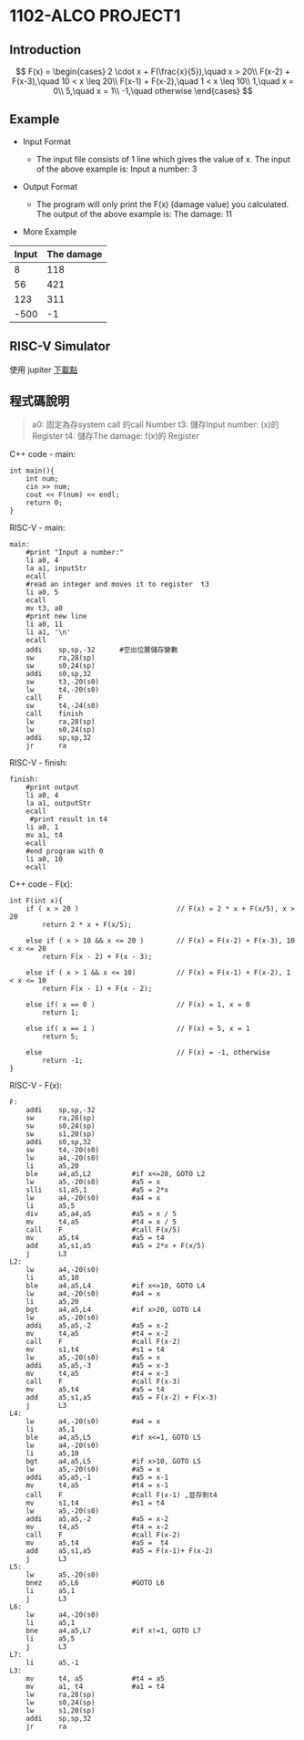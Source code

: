 # 1102-ALCO PROJECT1

## Introduction

$$
F(x) =
\begin{cases} 
2 \cdot x + F(\frac{x}{5}),\quad x > 20\\
F(x-2) + F(x-3),\quad  10 < x \leq 20\\
F(x-1) + F(x-2),\quad  1 < x \leq 10\\
1,\quad  x = 0\\
5,\quad  x = 1\\
-1,\quad otherwise
\end{cases}
$$

## Example

+ Input Format
    + The input file consists of 1 line which gives the value of x. The input of the above example is:
			Input a number:
			3

+ Output Format
    + The program will only print the F(x) (damage value) you calculated. The output of the above example is:
			The damage:
			11

+ More Example

| Input  | The damage |
| ------------- | ------------- |
| 8  | 118  |
| 56 | 421  |
| 123 | 311  |
| -500  | -1  |

## RISC-V Simulator

使用 jupiter [下載點](https://github.com/andrescv/Jupiter "下載點")



## 程式碼說明
> a0: 固定為存system call 的call Number
> t3: 儲存Input number: (x)的 Register
> t4: 儲存The damage: f(x)的 Register

C++ code -  main:

	int main(){
		int num;
		cin >> num;
		cout << F(num) << endl;
		return 0;
	}
	

RISC-V - main:

	main:
    	#print "Input a number:"
    	li a0, 4
    	la a1, inputStr
    	ecall
    	#read an integer and moves it to register  t3
    	li a0, 5
    	ecall
    	mv t3, a0
    	#print new line
    	li a0, 11
    	li a1, '\n'
    	ecall
    	addi    sp,sp,-32      #空出位置儲存變數
    	sw      ra,28(sp)
    	sw      s0,24(sp)
    	addi    s0,sp,32
    	sw      t3,-20(s0)
    	lw      t4,-20(s0)
    	call    F
    	sw      t4,-24(s0)
    	call    finish
    	lw      ra,28(sp)
    	lw      s0,24(sp)
    	addi    sp,sp,32
    	jr      ra

RISC-V - finish:

	finish:
    	#print output
    	li a0, 4
    	la a1, outputStr
    	ecall
   		 #print result in t4
    	li a0, 1
    	mv a1, t4
    	ecall
    	#end program with 0
    	li a0, 10
    	ecall



C++ code -  F(x):
		
	int F(int x){
		if ( x > 20 )                        // F(x) = 2 * x + F(x/5), x > 20 
			return 2 * x + F(x/5);
	
		else if ( x > 10 && x <= 20 )        // F(x) = F(x-2) + F(x-3), 10 < x <= 20 
			return F(x - 2) + F(x - 3);
	
		else if ( x > 1 && x <= 10)          // F(x) = F(x-1) + F(x-2), 1 < x <= 10 
			return F(x - 1) + F(x - 2);
	
		else if( x == 0 )                    // F(x) = 1, x = 0 
			return 1;
	
		else if( x == 1 )                    // F(x) = 5, x = 1 
			return 5;
			
		else                                 // F(x) = -1, otherwise 
			return -1;
	}

RISC-V - F(x):

	F:      
    	addi    sp,sp,-32
    	sw      ra,28(sp)
  	  	sw      s0,24(sp)
   	 	sw      s1,20(sp)     
    	addi    s0,sp,32 
    	sw      t4,-20(s0)
    	lw      a4,-20(s0)
    	li      a5,20      
    	ble     a4,a5,L2          #if x<=20, GOTO L2
    	lw      a5,-20(s0)        #a5 = x 
    	slli    s1,a5,1           #a5 = 2*x
    	lw      a4,-20(s0)        #a4 = x
    	li      a5,5              
    	div     a5,a4,a5          #a5 = x / 5   
    	mv      t4,a5             #t4 = x / 5
    	call    F                 #call F(x/5)  
    	mv      a5,t4             #a5 = t4
    	add     a5,s1,a5          #a5 = 2*x + F(x/5)
    	j       L3
	L2:
    	lw      a4,-20(s0)
    	li      a5,10
    	ble     a4,a5,L4          #if x<=10, GOTO L4
    	lw      a4,-20(s0)        #a4 = x
    	li      a5,20             
    	bgt     a4,a5,L4          #if x>20, GOTO L4
    	lw      a5,-20(s0)        
    	addi    a5,a5,-2          #a5 = x-2
    	mv      t4,a5             #t4 = x-2
    	call    F                 #call F(x-2)
    	mv      s1,t4             #s1 = t4
    	lw      a5,-20(s0)        #a5 = x 
    	addi    a5,a5,-3          #a5 = x-3
    	mv      t4,a5             #t4 = x-3
   		call    F                 #call F(x-3)
    	mv      a5,t4             #a5 = t4
		add     a5,s1,a5          #a5 = F(x-2) + F(x-3)
    	j       L3
	L4:
    	lw      a4,-20(s0)        #a4 = x
    	li      a5,1                 
    	ble     a4,a5,L5          #if x<=1, GOTO L5
    	lw      a4,-20(s0)        
    	li      a5,10             
    	bgt     a4,a5,L5          #if x>10, GOTO L5
    	lw      a5,-20(s0)        #a5 = x
    	addi    a5,a5,-1          #a5 = x-1
    	mv      t4,a5             #t4 = x-1
    	call    F                 #call F(x-1) ,並存到t4
    	mv      s1,t4             #s1 = t4
    	lw      a5,-20(s0)        
    	addi    a5,a5,-2          #a5 = x-2
    	mv      t4,a5             #t4 = x-2
    	call    F                 #call F(x-2)
    	mv      a5,t4             #a5 =  t4    
    	add     a5,s1,a5          #a5 = F(x-1)+ F(x-2)                     
    	j       L3                
	L5:
    	lw      a5,-20(s0)          
    	bnez    a5,L6             #GOTO L6
    	li      a5,1              
    	j       L3
	L6:
    	lw      a4,-20(s0)
    	li      a5,1
    	bne     a4,a5,L7          #if x!=1, GOTO L7
    	li      a5,5
    	j       L3
	L7:
    	li      a5,-1
	L3:
    	mv      t4, a5            #t4 = a5
    	mv      a1, t4            #a1 = t4
    	lw      ra,28(sp)
    	lw      s0,24(sp)
    	lw      s1,20(sp)
    	addi    sp,sp,32
    	jr      ra        


